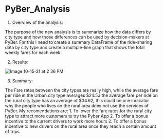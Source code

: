 # PyBer_Analysis


1. Overview of the analysis:

The purpose of the new analysis is to summarize how the data differs by city type and how those differences can be used by decision-makers at PyBer. For this I need to create a summary DataFrame of the ride-sharing data by city type and create a multiple-line graph that shows the total weekly fares for each week.


2. Results:

![Image 10-15-21 at 2 36 PM](https://user-images.githubusercontent.com/90288638/137550526-a6f3ccf3-397d-4ee8-b370-d20af9d926ab.jpg)



3. Summary:

The Fare rates between the city types are really high, while the average fare per ride in the Urban city type averages $24.53 the average fare per ride on the rural city type has an average of $34.62, this could be one indicator why the people who lives on the rural area does not use the services of PyBer. 
My recomendations are:
     1. To lower the fare rates for the rural city type to attract more customers to try the Pyber App
     2. To offer a bonus incentive to the current drivers to work more hours 
     2. To offer a bonus incentive to new drivers on the rural area once they reach a certain amount of trips.

     
